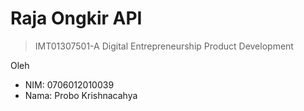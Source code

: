 # Raja Ongkir API
> IMT01307501-A Digital Entrepreneurship Product Development

Oleh
- NIM: 0706012010039
- Nama: Probo Krishnacahya
